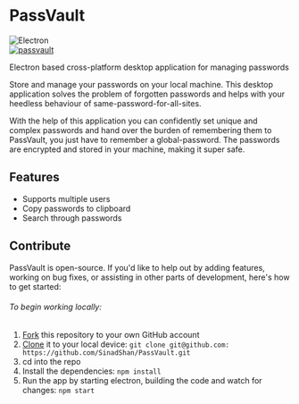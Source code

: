 # PassVault
![Electron](https://img.shields.io/badge/-Electron-05122A?style=flat&logo=electron)  
[![passvault](https://snapcraft.io/passvault/badge.svg)](https://snapcraft.io/passvault)&nbsp;

Electron based cross-platform desktop application for managing passwords

Store and manage your passwords on your local machine. This desktop application solves the problem of forgotten passwords and helps with your heedless behaviour of same-password-for-all-sites.  

With the help of this application you can confidently set unique and complex passwords and hand over the burden of remembering them to PassVault, you just have to remember a global-password. The passwords are encrypted and stored in your machine, making it super safe.

## Features
* Supports multiple users  
* Copy passwords to clipboard  
* Search through passwords


##  Contribute

PassVault is open-source. If you'd like to help out by adding features, working on bug fixes,
or assisting in other parts of development, here's how to get started:

###### To begin working locally:

1. [Fork](https://help.github.com/articles/fork-a-repo/) this repository to your
   own GitHub account
2. [Clone](https://help.github.com/articles/cloning-a-repository/) it to your
   local device: `git clone git@github.com: https://github.com/SinadShan/PassVault.git`
3. cd into the repo
4. Install the dependencies: `npm install`
5. Run the app by starting electron, building the code and watch for changes:
   `npm start`

